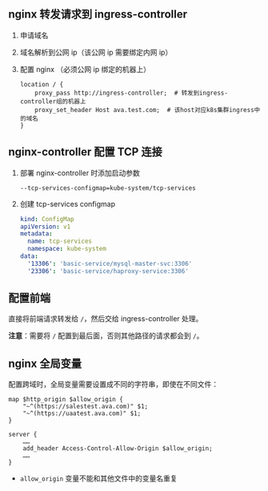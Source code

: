 ## nginx 转发请求到 ingress-controller

1. 申请域名

2. 域名解析到公网 ip（该公网 ip 需要绑定内网 ip）

3. 配置 nginx （必须公网 ip 绑定的机器上）

   ```nginx
   location / {
       proxy_pass http://ingress-controller;  # 转发到ingress-controller组的机器上
       proxy_set_header Host ava.test.com;  # 该host对应k8s集群ingress中的域名
   }
   ```



## nginx-controller 配置 TCP 连接

1. 部署 nginx-controller 时添加启动参数

   ```
   --tcp-services-configmap=kube-system/tcp-services
   ```

2. 创建 tcp-services configmap

   ```yaml
   kind: ConfigMap
   apiVersion: v1
   metadata:
     name: tcp-services
     namespace: kube-system
   data:
     '13306': 'basic-service/mysql-master-svc:3306'
     '23306': 'basic-service/haproxy-service:3306'
   ```




## 配置前端

直接将前端请求转发给 `/`，然后交给 ingress-controller 处理。

**注意**：需要将 `/` 配置到最后面，否则其他路径的请求都会到 `/`。



## nginx 全局变量

配置跨域时，全局变量需要设置成不同的字符串，即使在不同文件：

```nginx
map $http_origin $allow_origin {
    "~^(https://salestest.ava.com)" $1;
    "~^(https://uaatest.ava.com)" $1;
}

server {
    ……
    add_header Access-Control-Allow-Origin $allow_origin;
    ……
}
```

* `allow_origin` 变量不能和其他文件中的变量名重复